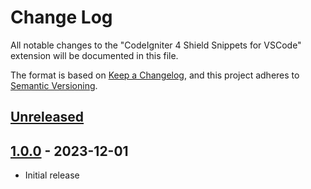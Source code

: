 # Change Log

All notable changes to the "CodeIgniter 4 Shield Snippets for VSCode" extension will be documented in this file.

The format is based on [Keep a Changelog](https://keepachangelog.com/en/1.0.0/),
and this project adheres to [Semantic Versioning](https://semver.org/spec/v2.0.0.html).

## [Unreleased]

## [1.0.0] - 2023-12-01

- Initial release

[unreleased]: https://github.com/ManuelGil/vscode-codeigniter4-shield-snippets/compare/v1.0.0...HEAD
[1.0.0]: https://github.com/ManuelGil/vscode-codeigniter4-shield-snippets/releases/tag/v1.0.0
